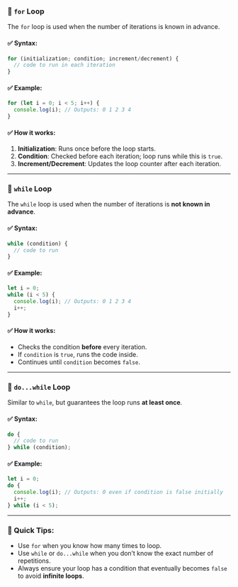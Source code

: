 ### 🔁 **`for` Loop**

The `for` loop is used when the number of iterations is known in advance.

#### ✅ Syntax:

```javascript
for (initialization; condition; increment/decrement) {
  // code to run in each iteration
}
```

#### ✅ Example:

```javascript
for (let i = 0; i < 5; i++) {
  console.log(i); // Outputs: 0 1 2 3 4
}
```

#### ✅ How it works:

1. **Initialization**: Runs once before the loop starts.
2. **Condition**: Checked before each iteration; loop runs while this is `true`.
3. **Increment/Decrement**: Updates the loop counter after each iteration.

---

### 🔄 **`while` Loop**

The `while` loop is used when the number of iterations is **not known in advance**.

#### ✅ Syntax:

```javascript
while (condition) {
  // code to run
}
```

#### ✅ Example:

```javascript
let i = 0;
while (i < 5) {
  console.log(i); // Outputs: 0 1 2 3 4
  i++;
}
```

#### ✅ How it works:

* Checks the condition **before** every iteration.
* If `condition` is `true`, runs the code inside.
* Continues until `condition` becomes `false`.

---

### 🔁 `do...while` Loop

Similar to `while`, but guarantees the loop runs **at least once**.

#### ✅ Syntax:

```javascript
do {
  // code to run
} while (condition);
```

#### ✅ Example:

```javascript
let i = 0;
do {
  console.log(i); // Outputs: 0 even if condition is false initially
  i++;
} while (i < 5);
```

---

### 🧠 Quick Tips:

* Use `for` when you know how many times to loop.
* Use `while` or `do...while` when you don’t know the exact number of repetitions.
* Always ensure your loop has a condition that eventually becomes `false` to avoid **infinite loops**.
